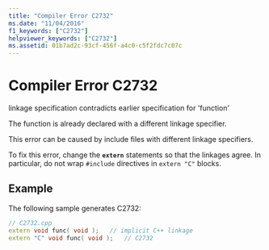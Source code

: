 ```yaml
---
title: "Compiler Error C2732"
ms.date: "11/04/2016"
f1_keywords: ["C2732"]
helpviewer_keywords: ["C2732"]
ms.assetid: 01b7ad2c-93cf-456f-a4c0-c5f2fdc7c07c
---
```

# Compiler Error C2732

linkage specification contradicts earlier specification for 'function'

The function is already declared with a different linkage specifier.

This error can be caused by include files with different linkage specifiers.

To fix this error, change the **`extern`** statements so that the linkages agree. In particular, do not wrap `#include` directives in `extern "C"` blocks.

## Example

The following sample generates C2732:

```cpp
// C2732.cpp
extern void func( void );   // implicit C++ linkage
extern "C" void func( void );   // C2732
```
